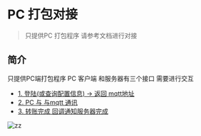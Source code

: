 # PC  打包对接

> 只提供PC 打包程序 请参考文档进行对接

## 简介

只提供PC端打包程序 
PC 客户端 和服务器有三个接口 需要进行交互

* [1. 登陆(或查询配置信息) ->  返回 mqtt地址](./查询配置信息.md)
* [2. PC 与 与mqtt 通讯](./mqtt消息.md)
* [3. 转账完成 回调通知服务器完成](./转账完成回调.md)



![zz](https://cl.ly/ddcf8f972c4e/zz.png,1274025419&fm=27&gp=0.jpg "zz")











